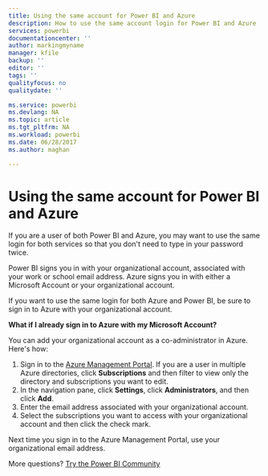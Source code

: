 ```yaml
---
title: Using the same account for Power BI and Azure
description: How to use the same account login for Power BI and Azure
services: powerbi
documentationcenter: ''
author: markingmyname
manager: kfile
backup: ''
editor: ''
tags: ''
qualityfocus: no
qualitydate: ''

ms.service: powerbi
ms.devlang: NA
ms.topic: article
ms.tgt_pltfrm: NA
ms.workload: powerbi
ms.date: 06/28/2017
ms.author: maghan

---
```

# Using the same account for Power BI and Azure
If you are a user of both Power BI and Azure, you may want to use the same login for both services so that you don't need to type in your password twice.

Power BI signs you in with your organizational account, associated with your work or school email address.  Azure signs you in with either a Microsoft Account or your organizational account.

If you want to use the same login for both Azure and Power BI, be sure to sign in to Azure with your organizational account.

**What if I already sign in to Azure with my Microsoft Account?**

You can add your organizational account as a co-administrator in Azure.  Here's how:

1. Sign in to the [Azure Management Portal](http://manage.windowsazure.com/). If you are a user in multiple Azure directories, click **Subscriptions** and then filter to view only the directory and subscriptions you want to edit.
2. In the navigation pane, click **Settings**, click **Administrators**, and then click **Add**.
3. Enter the email address associated with your organizational account.
4. Select the subscriptions you want to access with your organizational account and then click the check mark.

Next time you sign in to the Azure Management Portal, use your organizational email address.

More questions? [Try the Power BI Community](http://community.powerbi.com/)

